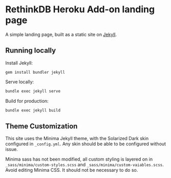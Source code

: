# RethinkDB Heroku Add-on landing page

A simple landing page, built as a static site on [Jekyll](https://jekyllrb.com/).

## Running locally

Install Jekyll:

```
gem install bundler jekyll
```

Serve locally:

```bash
bundle exec jekyll serve
```

Build for production:

```bash
bundle exec jekyll build
```

## Theme Customization

This site uses the Minima Jekyll theme, with the Solarized Dark skin configured in `_config.yml`. Any skin should be able to be configured without issue.

Minima sass has not been modified, all custom styling is layered on in `_sass/minima/custom-styles.scss` and `_sass/minima/custom-vaiables.scss`. Avoid editing Minima CSS. It should not be necessary to do so.
